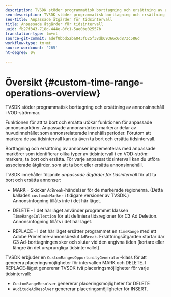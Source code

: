 ```yaml
---
description: TVSDK stöder programmatisk borttagning och ersättning av annonsinnehåll i VOD-strömmar.
seo-description: TVSDK stöder programmatisk borttagning och ersättning av annonsinnehåll i VOD-strömmar.
seo-title: Anpassade åtgärder för tidsintervall
title: Anpassade åtgärder för tidsintervall
uuid: fb27f343-718d-444e-8fc1-5ae0be02557b
translation-type: tm+mt
source-git-commit: adef0bbd52ba043f625f38db69366c6d873c586d
workflow-type: tm+mt
source-wordcount: '265'
ht-degree: 0%

---
```



# Översikt {#custom-time-range-operations-overview}

TVSDK stöder programmatisk borttagning och ersättning av annonsinnehåll i VOD-strömmar.

Funktionen för att ta bort och ersätta utökar funktionen för anpassade annonsmarkörer. Anpassade annonsmärken markerar delar av huvudinnehållet som annonsrelaterade innehållsperioder. Förutom att markera dessa tidsintervall kan du även ta bort och ersätta tidsintervall.

<!--<a id="section_D3FE668CAF764DCC912373D5410C932C"></a>-->

Borttagning och ersättning av annonser implementeras med anpassade markörer som identifierar olika typer av tidsintervall i en VOD-ström: markera, ta bort och ersätta. För varje anpassat tidsintervall kan du utföra associerade åtgärder, som att ta bort eller ersätta annonsinnehåll.

TVSDK innehåller följande *anpassade åtgärder för tidsintervall* för att ta bort och ersätta annonser:

* MARK - Skickar `AdBreak`-händelser för de markerade regionerna. (Detta kallades `customAdMarker` i tidigare versioner av TVSDK.) Annonsinfogning tillåts inte i det här läget.

* DELETE - I det här läget använder programmet klassen `TimeRangeCollection` för att definiera tidsregioner för C3 Ad Deletion. Annonsinfogning tillåts i det här läget.
* REPLACE - I det här läget ersätter programmet en `timeRange` med ett Adobe Primetime-annonsbeslut `AdBreak`. Ersättningsåtgärden startar där C3 Ad-borttagningen sker och slutar vid den angivna tiden (kortare eller längre än det ursprungliga tidsintervallet).

TVSDK erbjuder en `CustomRangesOpportunityGenerator`-klass för att generera placeringsmöjligheter för intervallen MARK och DELETE. I REPLACE-läget genererar TVSDK två placeringsmöjligheter för varje tidsintervall:

* `CustomRangeResolver` genererar placeringsmöjligheter för DELETE
* `AuditudeAdResolver` genererar placeringsmöjligheter för INSERT.